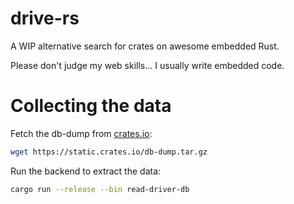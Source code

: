 # drive-rs

A WIP alternative search for crates on awesome embedded Rust.

Please don't judge my web skills... I usually write embedded code.

# Collecting the data

Fetch the db-dump from [crates.io](https://crates.io):

```bash
wget https://static.crates.io/db-dump.tar.gz
```

Run the backend to extract the data:

```bash
cargo run --release --bin read-driver-db
```